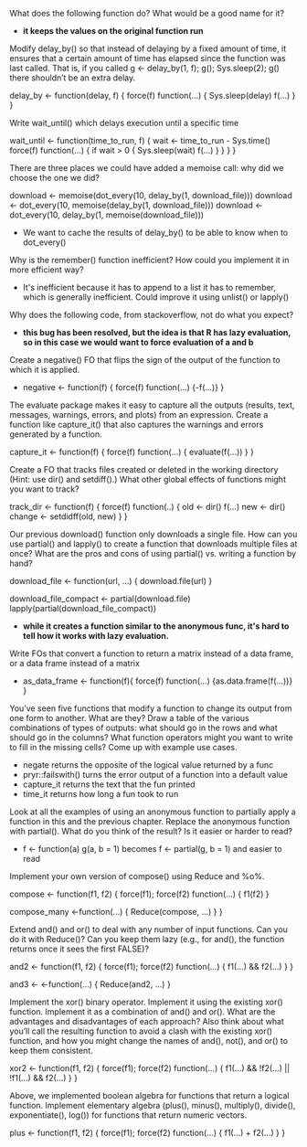 What does the following function do? What would be a good name for it?

* **it keeps the values on the original function run**

Modify delay_by() so that instead of delaying by a fixed amount of time, it ensures that a certain amount of time has elapsed since the function was last called. That is, if you called g <- delay_by(1, f); g(); Sys.sleep(2); g() there shouldn’t be an extra delay.

delay_by <- function(delay, f) {
  force(f)
  function(...) {
    Sys.sleep(delay)
    f(...)
  }
}

Write wait_until() which delays execution until a specific time

wait_until <- function(time_to_run, f) {
	wait <- time_to_run - Sys.time()
	force(f)
  	function(...) {
  		if wait > 0 {
  			Sys.sleep(wait)
  			f(...)
  		}
    }
  }
}

There are three places we could have added a memoise call: why did we choose the one we did?

download <- memoise(dot_every(10, delay_by(1, download_file)))
download <- dot_every(10, memoise(delay_by(1, download_file)))
download <- dot_every(10, delay_by(1, memoise(download_file)))

* We want to cache the results of delay_by() to be able to know when to dot_every()

Why is the remember() function inefficient? How could you implement it in more efficient way?
* It's inefficient because it has to append to a list it has to remember, which is generally inefficient. Could improve it using unlist() or lapply()

Why does the following code, from stackoverflow, not do what you expect?
* **this bug has been resolved, but the idea is that R has lazy evaluation, so in this case we would want to force evaluation of a and b**

Create a negative() FO that flips the sign of the output of the function to which it is applied.
* negative <- function(f) {
  force(f)
  function(...) {-f(...)}
}

The evaluate package makes it easy to capture all the outputs (results, text, messages, warnings, errors, and plots) from an expression. Create a function like capture_it() that also captures the warnings and errors generated by a function.

capture_it <- function(f) {
  force(f)
  function(...) {
    evaluate(f(...))
  }
}


Create a FO that tracks files created or deleted in the working directory (Hint: use dir() and setdiff().) What other global effects of functions might you want to track?

track_dir <- function(f) {
	force(f)
	function(..) {
	old <- dir()
	f(...)
	new <- dir()
	change <- setdidff(old, new)
}
}

Our previous download() function only downloads a single file. How can you use partial() and lapply() to create a function that downloads multiple files at once? What are the pros and cons of using partial() vs. writing a function by hand?

download_file <- function(url, ...) {
  download.file(url)
}

download_file_compact <- partial(download.file)
lapply(partial(download_file_compact))

* **while it creates a function similar to the anonymous func, it's hard to tell how it works with lazy evaluation.**


Write FOs that convert a function to return a matrix instead of a data frame, or a data frame instead of a matrix
* as_data_frame <- function(f){
  force(f)
  function(...) {as.data.frame(f(...))}
}

You’ve seen five functions that modify a function to change its output from one form to another. What are they? Draw a table of the various combinations of types of outputs: what should go in the rows and what should go in the columns? What function operators might you want to write to fill in the missing cells? Come up with example use cases.

* negate returns the opposite of the logical value returned by a func
* pryr::failswith() turns the error output of a function into a default value
* capture_it returns the text that the fun printed
* time_it returns how long a fun took to run

Look at all the examples of using an anonymous function to partially apply a function in this and the previous chapter. Replace the anonymous function with partial(). What do you think of the result? Is it easier or harder to read?

* f <- function(a) g(a, b = 1) becomes f <- partial(g, b = 1) and easier to read

Implement your own version of compose() using Reduce and %o%.

compose <- function(f1, f2) {
	force(f1); force(f2)
	function(...) {
		f1(f2)
}

compose_many <-function(...) {
	Reduce(compose, ...)
}
}

Extend and() and or() to deal with any number of input functions. Can you do it with Reduce()? Can you keep them lazy (e.g., for and(), the function returns once it sees the first FALSE)?

and2 <- function(f1, f2) {
  force(f1); force(f2)
  function(...) {
    f1(...) && f2(...)
  }
}

and3 <- <-function(...) {
	Reduce(and2, ...)
}

Implement the xor() binary operator. Implement it using the existing xor() function. Implement it as a combination of and() and or(). What are the advantages and disadvantages of each approach? Also think about what you’ll call the resulting function to avoid a clash with the existing xor() function, and how you might change the names of and(), not(), and or() to keep them consistent.

xor2 <- function(f1, f2) {
  force(f1); force(f2)
  function(...) {
    f1(...) && !f2(...) || !f1(...) && f2(...)
  }
}

Above, we implemented boolean algebra for functions that return a logical function. Implement elementary algebra (plus(), minus(), multiply(), divide(), exponentiate(), log()) for functions that return numeric vectors.

plus <- function(f1, f2) {
  force(f1); force(f2)
  function(...) {
    f1(...) + f2(...)
  }
}